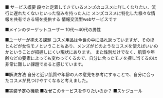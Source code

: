 ■ サービス概要
段々と定着してきているメンズのコスメに詳しくなりたい、流行に遅れたくないといった悩みを持った人に
メンズコスメに特化した様々な情報を共有できる場を提供する
情報交流型webサービスです


■メインのターゲットユーザー
10代〜40代の男性


■ユーザーが抱える課題
コスメ用品は今世の中に溢れ返っていますが、そのほとんどが女性モノということもあり、メンズがどのようなコスメを使えばいいのかということが把握しにくい現状にあります。
また性別だけでなく、肌質や年齢などの要素によっても変わってくるので、自分に合ったモノを探し当てるのは非常に難しい課題であると感じています。


■解決方法
自分と近い肌質や年齢の人の意見を参考にすることで、自分に合ったコスメが見つけやすくなると考えました。

■実装予定の機能
■なぜこのサービスを作りたいのか？
■スケジュール
